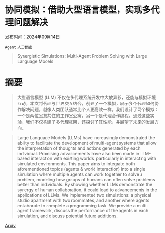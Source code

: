 # 协同模拟：借助大型语言模型，实现多代理问题解决

发布时间：2024年09月14日

`Agent` `人工智能`

> Synergistic Simulations: Multi-Agent Problem Solving with Large Language Models

# 摘要

> 大型语言模型 (LLM) 不仅在多代理系统开发中大放异彩，还能与模拟环境互动。本文将代理与世界交互结合，创建了一个模拟，展示多个代理如何协作解决问题，就像人类团队通常比个人更高效一样。我们设计了两个模拟：一个是两位室友共住的工作室公寓，另一个是代理合作编程。通过这些实验，我们不仅构建了多代理框架，还探讨了其性能，并展望了未来的发展方向。

> Large Language Models (LLMs) have increasingly demonstrated the ability to facilitate the development of multi-agent systems that allow the interpretation of thoughts and actions generated by each individual. Promising advancements have also been made in LLM-based interaction with existing worlds, particularly in interacting with simulated environments. This paper aims to integrate both aforementioned topics (agents & world interaction) into a single simulation where multiple agents can work together to solve a problem, modeling how groups of humans can often solve problems better than individuals. By showing whether LLMs demonstrate the synergy of human collaboration, it could lead to advancements in the applications of LLMs. We implemented two simulations: a physical studio apartment with two roommates, and another where agents collaborate to complete a programming task. We provide a multi-agent framework, discuss the performance of the agents in each simulation, and discuss potential future additions.

[Arxiv](https://arxiv.org/abs/2409.13753)